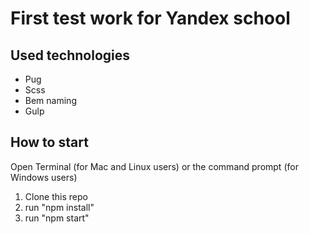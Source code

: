 # First test work for Yandex school

## Used technologies
* Pug
* Scss
* Bem naming
* Gulp

## How to start
Open Terminal (for Mac and Linux users) or the command prompt (for Windows users)

1. Clone this repo
2. run "npm install"
3. run "npm start"